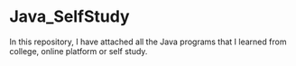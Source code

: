 # Java_SelfStudy
In this repository, I have attached all the Java programs that I learned from college, online platform or self study. 
